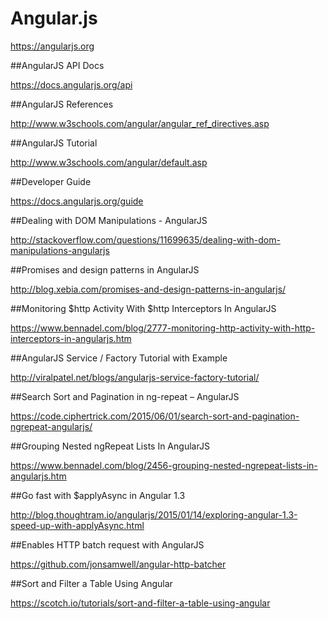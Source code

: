 # Angular.js

https://angularjs.org

##AngularJS API Docs

https://docs.angularjs.org/api

##AngularJS References

http://www.w3schools.com/angular/angular_ref_directives.asp

##AngularJS Tutorial

http://www.w3schools.com/angular/default.asp

##Developer Guide

https://docs.angularjs.org/guide

##Dealing with DOM Manipulations - AngularJS

http://stackoverflow.com/questions/11699635/dealing-with-dom-manipulations-angularjs

##Promises and design patterns in AngularJS

http://blog.xebia.com/promises-and-design-patterns-in-angularjs/

##Monitoring $http Activity With $http Interceptors In AngularJS 

https://www.bennadel.com/blog/2777-monitoring-http-activity-with-http-interceptors-in-angularjs.htm

##AngularJS Service / Factory Tutorial with Example

http://viralpatel.net/blogs/angularjs-service-factory-tutorial/

##Search Sort and Pagination in ng-repeat – AngularJS

https://code.ciphertrick.com/2015/06/01/search-sort-and-pagination-ngrepeat-angularjs/

##Grouping Nested ngRepeat Lists In AngularJS 

https://www.bennadel.com/blog/2456-grouping-nested-ngrepeat-lists-in-angularjs.htm

##Go fast with $applyAsync in Angular 1.3

http://blog.thoughtram.io/angularjs/2015/01/14/exploring-angular-1.3-speed-up-with-applyAsync.html

##Enables HTTP batch request with AngularJS 

https://github.com/jonsamwell/angular-http-batcher

##Sort and Filter a Table Using Angular

https://scotch.io/tutorials/sort-and-filter-a-table-using-angular
